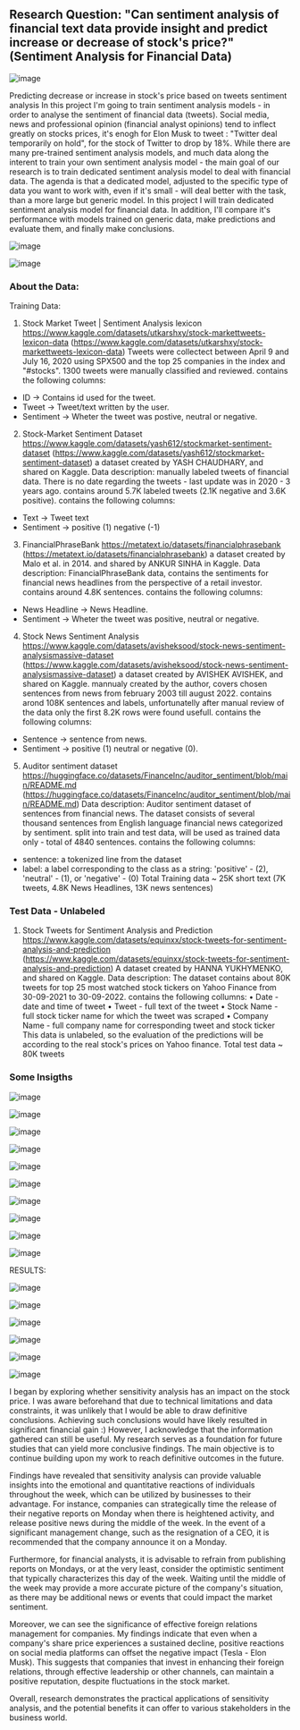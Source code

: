 ## Research Question: "Can sentiment analysis of financial text data provide insight and predict increase or decrease of stock's price?" (Sentiment Analysis for Financial Data) 

![image](https://user-images.githubusercontent.com/53173112/226352464-112a1272-7d59-4310-912c-8021a43a2a9d.png)

Predicting decrease or increase in stock's price based on tweets sentiment analysis
In this project I'm going to train sentiment analysis models - in order to analyse the
sentiment of financial data (tweets). Social media, news and professional opinion (financial analyst opinions) tend to inflect
greatly on stocks prices, it's enogh for Elon Musk to tweet : "Twitter deal temporarily on
hold", for the stock of Twitter to drop by 18%. While there are many pre-trained sentiment analysis models, and much data along the
interent to train your own sentiment analysis model - the main goal of our research is to train dedicated sentiment analysis model to deal with financial data.
The agenda is that a dedicated model, adjusted to the specific type of data you want to work with, even if it's small - will deal better with the task, than a more large but generic model. In this project I will train dedicated sentiment analysis model for financial data. In addition, I'll
compare it's performance with models trained on generic data, make predictions and evaluate them, and finally make conclusions.

![image](https://user-images.githubusercontent.com/53173112/226362166-c60eeaa9-7a1f-4f3f-9ea0-69dbf2b266fc.png)


![image](https://user-images.githubusercontent.com/53173112/226354767-7b55e4bc-ab59-4956-812f-ba517a5104ef.png)

### About the Data:

Training Data:

1. Stock Market Tweet | Sentiment Analysis lexicon
https://www.kaggle.com/datasets/utkarshxy/stock-markettweets-lexicon-data
(https://www.kaggle.com/datasets/utkarshxy/stock-markettweets-lexicon-data)
Tweets were collectect between April 9 and July 16, 2020 using SPX500 and the top 25
companies in the index and "#stocks". 1300 tweets were manually classified and
reviewed. contains the following columns:
- ID -> Contains id used for the tweet.
- Tweet -> Tweet/text written by the user.
- Sentiment -> Wheter the tweet was postive, neutral or negative.

2. Stock-Market Sentiment Dataset
https://www.kaggle.com/datasets/yash612/stockmarket-sentiment-dataset
(https://www.kaggle.com/datasets/yash612/stockmarket-sentiment-dataset)
a dataset created by YASH CHAUDHARY, and shared on Kaggle.
Data description: manually labeled tweets of financial data. There is no date regarding
the tweets - last update was in 2020 - 3 years ago. contains around 5.7K labeled tweets
(2.1K negative and 3.6K positive). contains the following columns:
- Text -> Tweet text
- Sentiment -> positive (1) negative (-1)

3. FinancialPhraseBank
https://metatext.io/datasets/financialphrasebank
(https://metatext.io/datasets/financialphrasebank)
a dataset created by Malo et al. in 2014. and shared by ANKUR SINHA in Kaggle.
Data description: FinancialPhraseBank data, contains the sentiments for financial news
headlines from the perspective of a retail investor. contains around 4.8K sentences.
contains the following columns:
- News Headline -> News Headline.
- Sentiment -> Wheter the tweet was positive, neutral or negative.

4. Stock News Sentiment Analysis
https://www.kaggle.com/datasets/avisheksood/stock-news-sentiment-analysismassive-dataset
(https://www.kaggle.com/datasets/avisheksood/stock-news-sentiment-analysismassive-dataset)
a dataset created by AVISHEK AVISHEK, and shared on Kaggle. mannualy created by the
author, covers chosen sentences from news from february 2003 till august 2022.
contains arond 108K sentences and labels, unfortunatelly after manual review of the data
only the first 8.2K rows were found usefull. contains the following columns:
- Sentence -> sentence from news.
- Sentiment -> positive (1) neutral or negative (0).

5. Auditor sentiment dataset
https://huggingface.co/datasets/FinanceInc/auditor_sentiment/blob/main/README.md
(https://huggingface.co/datasets/FinanceInc/auditor_sentiment/blob/main/README.md)
Data description: Auditor sentiment dataset of sentences from financial news. The
dataset consists of several thousand sentences from English language financial news
categorized by sentiment. split into train and test data, will be used as trained data only -
total of 4840 sentences. contains the following columns:
- sentence: a tokenized line from the dataset
- label: a label corresponding to the class as a string: 'positive' - (2), 'neutral' - (1), or
'negative' - (0)
Total Training data ~ 25K short text (7K tweets, 4.8K News Headlines, 13K news sentences)

### Test Data - Unlabeled

1. Stock Tweets for Sentiment Analysis and Prediction
https://www.kaggle.com/datasets/equinxx/stock-tweets-for-sentiment-analysis-and-prediction
(https://www.kaggle.com/datasets/equinxx/stock-tweets-for-sentiment-analysis-and-prediction)
A dataset created by HANNA YUKHYMENKO, and shared on Kaggle.
Data description: The dataset contains about 80K tweets for top 25 most watched stock
tickers on Yahoo Finance from 30-09-2021 to 30-09-2022. contains the following
collumns:
• Date - date and time of tweet
• Tweet - full text of the tweet
• Stock Name - full stock ticker name for which the tweet was scraped
• Company Name - full company name for corresponding tweet and stock ticker
This data is unlabeled, so the evaluation of the predictions will be according to the real stock's
prices on Yahoo finance.
Total test data ~ 80K tweets

### Some Insigths

![image](https://user-images.githubusercontent.com/53173112/226354977-37ad5055-daa5-4b52-81c1-ffd8600125be.png)

![image](https://user-images.githubusercontent.com/53173112/226355149-da8aaf86-7936-4b4e-9635-47b3075bb222.png)

![image](https://user-images.githubusercontent.com/53173112/226355207-38e802e4-35e6-49da-aca1-6742eb708c58.png)

![image](https://user-images.githubusercontent.com/53173112/226355295-764e7af4-de6e-4f14-862e-110cf1488235.png)

![image](https://user-images.githubusercontent.com/53173112/226355342-c30d592b-d179-4a6e-99b2-ccde0bd6190f.png)

![image](https://user-images.githubusercontent.com/53173112/226355380-f0f200e5-5aae-4562-ac76-e512ca614fa5.png)

![image](https://user-images.githubusercontent.com/53173112/226355433-c4440889-4ac5-4075-a8db-eccf49fc2485.png)

![image](https://user-images.githubusercontent.com/53173112/226355511-52a3141d-304b-4104-88ec-0f10fe4e463d.png)

![image](https://user-images.githubusercontent.com/53173112/226355548-87ac4862-0d8b-4c2d-881f-3f187c383b53.png)

![image](https://user-images.githubusercontent.com/53173112/226355585-0abcb417-bfe8-42ef-9c4a-8db2723e061f.png)


RESULTS:

![image](https://user-images.githubusercontent.com/53173112/226355667-cf334091-69db-4368-b196-1f36a3c5c787.png)

![image](https://user-images.githubusercontent.com/53173112/226355741-a1a1720a-cc02-4a38-8c7b-4b075029de5c.png)

![image](https://user-images.githubusercontent.com/53173112/226355794-49965dec-62b3-47ad-a6ba-e6f9c6b3ae37.png)

![image](https://user-images.githubusercontent.com/53173112/226355896-a76d124c-0437-4c0a-80ef-743a584daf90.png)

![image](https://user-images.githubusercontent.com/53173112/226355943-7f521c3c-ea90-4c85-9f1d-46bb0764b4e9.png)

![image](https://user-images.githubusercontent.com/53173112/226355998-79e86f00-4f40-4b9d-a506-2ee059efd997.png)



I began by exploring whether sensitivity analysis has an impact on the stock price. I was aware beforehand that due to technical limitations and data constraints, it was unlikely that I would be able to draw definitive conclusions. Achieving such conclusions would have likely resulted in significant financial gain :) However, I acknowledge that the information gathered can still be useful. My research serves as a foundation for future studies that can yield more conclusive findings. The main objective is to continue building upon my work to reach definitive outcomes in the future.

Findings have revealed that sensitivity analysis can provide valuable insights into the emotional and quantitative reactions of individuals throughout the week, which can be utilized by businesses to their advantage. For instance, companies can strategically time the release of their negative reports on Monday when there is heightened activity, and release positive news during the middle of the week. In the event of a significant management change, such as the resignation of a CEO, it is recommended that the company announce it on a Monday.

Furthermore, for financial analysts, it is advisable to refrain from publishing reports on Mondays, or at the very least, consider the optimistic sentiment that typically characterizes this day of the week. Waiting until the middle of the week may provide a more accurate picture of the company's situation, as there may be additional news or events that could impact the market sentiment. 

Moreover, we can see the significance of effective foreign relations management for companies. My findings indicate that even when a company's share price experiences a sustained decline, positive reactions on social media platforms can offset the negative impact (Tesla -  Elon Musk). This suggests that companies that invest in enhancing their foreign relations, through effective leadership or other channels, can maintain a positive reputation, despite fluctuations in the stock market.

Overall, research demonstrates the practical applications of sensitivity analysis, and the potential benefits it can offer to various stakeholders in the business world.

